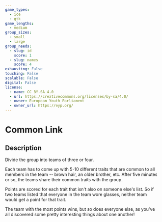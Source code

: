 ```yaml
---
game_types:
  - ice
  - gtk
game_lengths:
  - medium
group_sizes:
  - small
  - large
group_needs:
  - slug: id
    score: 1
  - slug: names
    score: 4
exhausting: False
touching: False
scalable: False
digital: False
license:
  - name: CC BY-SA 4.0
  - url: https://creativecommons.org/licenses/by-sa/4.0/
  - owner: European Youth Parliament
  - owner_url: https://eyp.org/
---
```

# Common Link

## Description
Divide the group into teams of three or four. 

Each team has to come up with 5-10 different traits that are common to all members in the team -- brown hair, an older brother, etc. After five minutes or so, the teams share their common traits with the group. 

Points are scored for each trait that isn't also on someone else's list. So if two teams listed that everyone in the team wore glasses, neither team would get a point for that trait. 

The team with the most points wins, but so does everyone else, as you've all discovered some pretty interesting things about one another!
